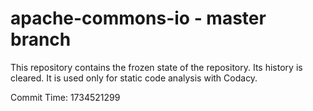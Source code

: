 # apache-commons-io - master branch

This repository contains the frozen state of the repository.
Its history is cleared. It is used only for static code
analysis with Codacy.

Commit Time: 1734521299